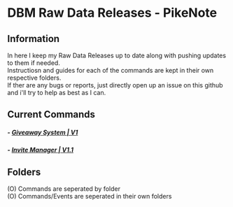 # DBM Raw Data Releases - PikeNote

## Information
In here I keep my Raw Data Releases up to date along with pushing updates to them if needed.  
Instructiosn and guides for each of the commands are kept in their own respective folders.  
If ther are any bugs or reports, just directly open up an issue on this github and i'll try to help as best as I can.  

## Current Commands

#####  - [Giveaway System | V1](https://github.com/ItzPike/DBM-Rawdata-Releases/tree/master/Giveaway%20System)
#####  - [Invite Manager | V1.1](https://github.com/ItzPike/DBM-Rawdata-Releases/tree/master/Invite%20Manager)

## Folders
(O) Commands are seperated by folder  
(O) Commands/Events are seperated in their own folders  


